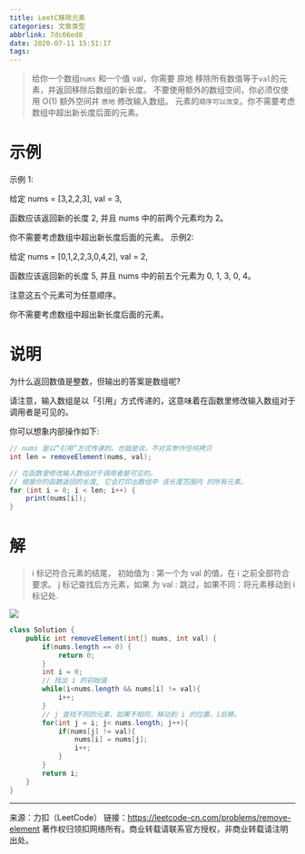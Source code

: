 ```yaml
---
title: LeetC移除元素
categories: 文章类型
abbrlink: 7dc66ed8
date: 2020-07-11 15:51:17
tags:
---
```


>给你一个数组`nums` 和一个值 val，你需要 原地 移除所有数值等于`val`的元素，并返回移除后数组的新长度。
不要使用额外的数组空间，你必须仅使用 O(1) 额外空间并 `原地` 修改输入数组。
元素的`顺序可以改变`。你不需要考虑数组中超出新长度后面的元素。

<!-- more -->
# 示例 
示例 1:

给定 nums = [3,2,2,3], val = 3,

函数应该返回新的长度 2, 并且 nums 中的前两个元素均为 2。

你不需要考虑数组中超出新长度后面的元素。
示例2:

给定 nums = [0,1,2,2,3,0,4,2], val = 2,

函数应该返回新的长度 5, 并且 nums 中的前五个元素为 0, 1, 3, 0, 4。

注意这五个元素可为任意顺序。

你不需要考虑数组中超出新长度后面的元素。

# 说明

为什么返回数值是整数，但输出的答案是数组呢?

请注意，输入数组是以「引用」方式传递的，这意味着在函数里修改输入数组对于调用者是可见的。

你可以想象内部操作如下:
```java
// nums 是以“引用”方式传递的。也就是说，不对实参作任何拷贝
int len = removeElement(nums, val);

// 在函数里修改输入数组对于调用者是可见的。
// 根据你的函数返回的长度, 它会打印出数组中 该长度范围内 的所有元素。
for (int i = 0; i < len; i++) {
	print(nums[i]);
}
```

# 解

> i 标记符合元素的结尾， 初始值为 : 第一个为 val 的值，在 i 之前全部符合要求。
> j 标记查找后方元素，如果 为 val : 跳过，如果不同：将元素移动到 i 标记处.

![](https://gitee.com/KawYang/image/raw/master/img/20200711154934.png)


```java
class Solution {
    public int removeElement(int[] nums, int val) {
        if(nums.length == 0) {
            return 0;
        }
        int i = 0;
        // 找出 i 的初始值
        while(i<nums.length && nums[i] != val){
            i++;
        }
        // j 查找不同的元素，如果不相同，移动到 i 的位置，i后移。
        for(int j = i; j< nums.length; j++){
            if(nums[j] != val){
                nums[i] = nums[j];
                i++;
            }
        }
        return i;
    }
}
```
---

来源：力扣（LeetCode）
链接：https://leetcode-cn.com/problems/remove-element
著作权归领扣网络所有。商业转载请联系官方授权，非商业转载请注明出处。